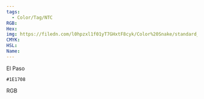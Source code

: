```yaml
---
tags:
  - Color/Tag/NTC
RGB:
Hex:
img: https://filedn.com/l0hpzxl1f01yT7GHxtF8cyk/Color%20Snake/standard_csv_to_svg//1E1708.svg
CMYK:
HSL:
Name:
---
```

El Paso
```palette
#1E1708
```
RGB
